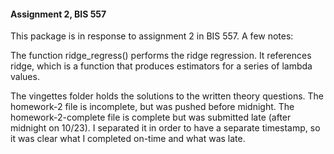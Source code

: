 #### Assignment 2, BIS 557

This package is in response to assignment 2 in BIS 557. A few notes:

The function ridge\_regress() performs the ridge regression. It
references ridge, which is a function that produces estimators for a
series of lambda values.

The vingettes folder holds the solutions to the written theory
questions. The homework-2 file is incomplete, but was pushed before
midnight. The homework-2-complete file is complete but was submitted
late (after midnight on 10/23). I separated it in order to have a
separate timestamp, so it was clear what I completed on-time and what
was late.
